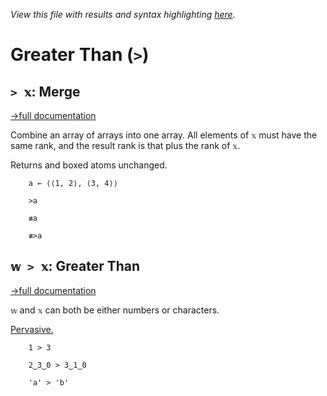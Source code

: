 *View this file with results and syntax highlighting [here](https://saltytine.github.io/BQN/help/merge_greaterthan.html).*

# Greater Than (`>`)

## `> 𝕩`: Merge
[→full documentation](../doc/couple.md)

Combine an array of arrays into one array. All elements of `𝕩` must have the same rank, and the result rank is that plus the rank of `𝕩`.

Returns and boxed atoms unchanged.


        a ← ⟨⟨1, 2⟩, ⟨3, 4⟩⟩

        >a

        ≢a

        ≢>a




## `𝕨 > 𝕩`: Greater Than
[→full documentation](../doc/arithmetic.md#comparisons)

`𝕨` and `𝕩` can both be either numbers or characters.

[Pervasive.](../doc/arithmetic.md#pervasion)

        1 > 3

        2‿3‿0 > 3‿1‿0

        'a' > 'b'
